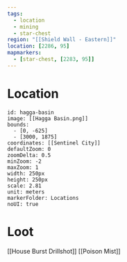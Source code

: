 ```yaml
---
tags:
  - location
  - mining
  - star-chest
region: "[[Shield Wall - Eastern]]"
location: [2286, 95]
mapmarkers:
  - [star-chest, [2283, 95]]
---
```

# Location
```leaflet
id: hagga-basin
image: [[Hagga Basin.png]]
bounds:
  - [0, -625]
  - [3000, 1875]
coordinates: [[Sentinel City]]
defaultZoom: 0
zoomDelta: 0.5
minZoom: -2
maxZoom: 1
width: 250px
height: 250px
scale: 2.81
unit: meters
markerFolder: Locations
noUI: true
```
# Loot
[[House Burst Drillshot]]
[[Poison Mist]]